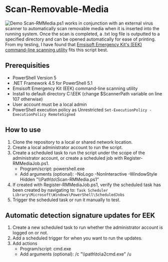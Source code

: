 # Scan-Removable-Media
![Demo](https://i.imgur.com/kSmbk4S.gif)
Scan-RMMedia.ps1 works in conjunction with an external virus scanner to automatically scan removable media when it is inserted into the running system. Once the scan is completed, a .txt log file is outputted to a specified directory and can be opened automatically for ease of printing. From my testing, I have found that [Emsisoft Emergency Kit's (EEK) command-line scanning utility](https://www.emsisoft.com/en/home/emergencykit/) fits this script best. 

## Prerequisities
- PowerShell Version 5
- .NET Framework 4.5 for PowerShell 5.1
- Emsisoft Emergency Kit (EEK) command-line scanning utility
- Install to default directory C:\EEK (change $ScannerPath variable on line 107 otherwise)
- User account must be a local admin
- PowerShell execution policy as Unrestricted `Set-ExecutionPolicy -ExecutionPolicy RemoteSigned`

## How to use
1. Clone the repository to a local or shared network location.
2. Create a local administrator account to run the script.
3. Create a scheduled task to run the script under the scope of the administrator account, or create a scheduled job with Register-RMMediaJob.ps1.
    - Program/script: powershell.exe
    - Add arguments (optional): -NoLogo -NonInteractive -WindowStyle Hidden "\\\Path\to\Scan-RMMedia.ps1"
4. If created with Register-RMMediaJob.ps1, verify the scheduled task has been created by navigating to: `Task Scheduler Library\Microsoft\Windows\PowerShell\ScheduledJobs`
5. Trigger the scheduled task or run it manually to test.

## Automatic detection signature updates for EEK
1. Create a new scheduled task to run whether the administrator account is logged on or not.
2. Add a scheduled trigger for when you want to run the updates.
3. Add actions
    - Program/script: cmd.exe
    - Add arguments (optional): /c "\\\path\to\a2cmd.exe" /u

